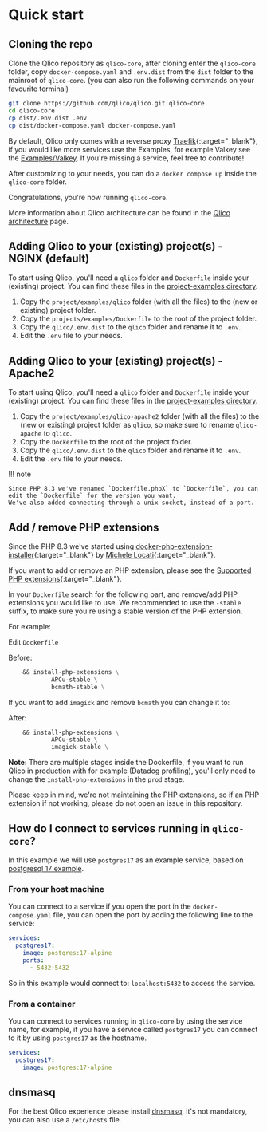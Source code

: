 # Quick start

## Cloning the repo

Clone the Qlico repository as `qlico-core`, after cloning enter the `qlico-core`
folder, copy `docker-compose.yaml` and `.env.dist` from the `dist` folder to the
mainroot of `qlico-core`.
(you can also run the following commands on your favourite terminal)

```bash
git clone https://github.com/qlico/qlico.git qlico-core
cd qlico-core
cp dist/.env.dist .env
cp dist/docker-compose.yaml docker-compose.yaml
```

By default, Qlico only comes with a reverse proxy
[Traefik](https://traefik.io/traefik/){:target="_blank"},
if you would like more services use the Examples, for example Valkey see
the [Examples/Valkey](examples/valkey.md).
If you're missing a service, feel free to contribute!

After customizing to your needs, you can do a `docker compose up` inside
the `qlico-core` folder.

Congratulations, you're now running `qlico-core`.

More information about Qlico architecture can be found in the [Qlico architecture](usage/qlico-architecture.md) page.

## Adding Qlico to your (existing) project(s) - NGINX (default)

To start using Qlico, you'll need a `qlico` folder and `Dockerfile` inside
your (existing) project. You can find these files in
the [project-examples directory](https://github.com/qlico/qlico/tree/main/project-examples).

1. Copy the `project/examples/qlico` folder (with all the files) to the (new or existing) project folder.
2. Copy the `projects/examples/Dockerfile` to the root of the project folder.
3. Copy the `qlico/.env.dist` to the `qlico` folder and rename it to `.env`.
4. Edit the `.env` file to your needs.

## Adding Qlico to your (existing) project(s) - Apache2

To start using Qlico, you'll need a `qlico` folder and `Dockerfile` inside
your (existing) project. You can find these files in
the [project-examples directory](https://github.com/qlico/qlico/tree/main/project-examples).

1. Copy the `project/examples/qlico-apache2` folder (with all the files) to the (new or existing) project folder as `qlico`, so make sure to rename `qlico-apache` to `qlico`.
2. Copy the `Dockerfile` to the root of the project folder.
3. Copy the `qlico/.env.dist` to the `qlico` folder and rename it to `.env`.
4. Edit the `.env` file to your needs.

!!! note

    Since PHP 8.3 we've renamed `Dockerfile.phpX` to `Dockerfile`, you can
    edit the `Dockerfile` for the version you want.
    We've also added connecting through a unix socket, instead of a port.

## Add / remove PHP extensions

Since the PHP 8.3 we've started using
[docker-php-extension-installer](https://github.com/mlocati/docker-php-extension-installer/){:target="_blank"}
by [Michele Locati](https://github.com/mlocati){:target="_blank"}.

If you want to add or remove an PHP extension, please see the
[Supported PHP extensions](https://github.com/mlocati/docker-php-extension-installer/?tab=readme-ov-file#supported-php-extensions){:target="_blank"}.

In your `Dockerfile` search for the following part, and remove/add PHP
extensions you would like to use.
We recommended to use the `-stable` suffix, to make sure you're using a stable
version of the PHP extension.

For example:

Edit `Dockerfile`

Before:
```Dockerfile title="Dockerfile"
    && install-php-extensions \
            APCu-stable \
            bcmath-stable \
```
If you want to add `imagick` and remove `bcmath` you can change it to:

After:
```Dockerfile title="Dockerfile"
    && install-php-extensions \
            APCu-stable \
            imagick-stable \
```

**Note:** There are multiple stages inside the Dockerfile, if you want to run
Qlico in production with for example (Datadog profiling), you'll only need to
change the `install-php-extensions` in the `prod` stage.

Please keep in mind, we're not maintaining the PHP extensions, so if an PHP
extension if not working, please do not open an issue in this repository.


## How do I connect to services running in `qlico-core`?

In this example we will use `postgres17` as an example service, based on
[postgresql 17 example](examples/postgresql.md).

### From your host machine

You can connect to a service if you open the port in the `docker-compose.yaml`
file, you can open the port by adding the following line to the service:

```yaml title="qlico-core/docker-compose.yaml"
services:
  postgres17:
    image: postgres:17-alpine
    ports:
      - 5432:5432
```

So in this example would connect to: `localhost:5432` to access the service.

### From a container

You can connect to services running in `qlico-core` by using the service name,
for example, if you have a service called `postgres17` you can connect to it by
using `postgres17` as the hostname.

```yaml title="qlico-core/docker-compose.yaml"
services:
  postgres17:
    image: postgres:17-alpine
```

## dnsmasq

For the best Qlico experience please install [dnsmasq](dnsmasq.md), it's not
mandatory, you can also use a `/etc/hosts` file.
